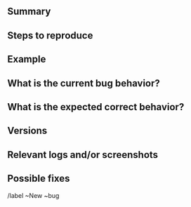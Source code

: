 <!--
SPDX-FileCopyrightText: 2023 The WESkit Contributors

SPDX-License-Identifier: MIT
-->

## Summary

<!-- Before filing a bug

- Read and understand the [documentation](https://gitlab.com/one-touch-pipeline/weskit/documentation).
- Screen the [issues](https://gitlab.com/one-touch-pipeline/weskit/api/-/issues) for identical or possibly related reports.
- If this is a security-related bug, then you should not post bug report here as a GitLab issue. In this case, please report the bug at <weskit@dkfz-heidelberg.de>.

-->

<!-- Summarize the bug encountered concisely -->

## Steps to reproduce

<!-- Can you reliably reproduce the issue? -->
<!-- How one can reproduce the issue? -->
<!-- Do you know in what version the issue appeared first? -->
<!-- Include your input and the output, if possible. -->

## Example

<!-- If possible, create a reproducible example that exhibits the problematic
behavior. Please indicate the WESkit release version, this will also determine

whether the bug has been fixed in a more recent version -->

## What is the current bug behavior?

<!-- What actually happens -->

## What is the expected correct behavior?

<!-- What you should see instead -->

## Versions

<!-- What OS, platform and its versions (Windows, Linux, macOS, x86, ARM) do see the issue? -->
<!-- What container versions do you use? -->
<!-- If you ran WESkit natively, without container, list the versions of the interpreter, runtime environment (Conda, container), depending on what seems relevant. -->

<!-- Make sure that you are using the latest versions. -->

## Relevant logs and/or screenshots

<!-- Paste any relevant logs - use code blocks (```) to format console output, logs, and code.
In case you want to share a bit of code or long logs please consider GitLab project snippets:
https://docs.gitlab.com/ee/user/snippets.html#create-snippets.

Project snippets: Always related to a specific project.

Project snippets can be visible publicly, or to only project members.

Logs include for instance container logs and stack traces.
-->

## Possible fixes

<!--  If you can, link to the line of code that might be responsible for the problem -->

/label ~New ~bug
